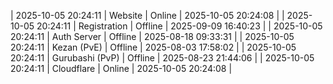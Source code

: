 | 2025-10-05 20:24:11 | Website | Online | 2025-10-05 20:24:08 |
| 2025-10-05 20:24:11 | Registration | Offline | 2025-09-09 16:40:23 |
| 2025-10-05 20:24:11 | Auth Server | Offline | 2025-08-18 09:33:31 |
| 2025-10-05 20:24:11 | Kezan (PvE) | Offline | 2025-08-03 17:58:02 |
| 2025-10-05 20:24:11 | Gurubashi (PvP) | Offline | 2025-08-23 21:44:06 |
| 2025-10-05 20:24:11 | Cloudflare | Online | 2025-10-05 20:24:08 |
